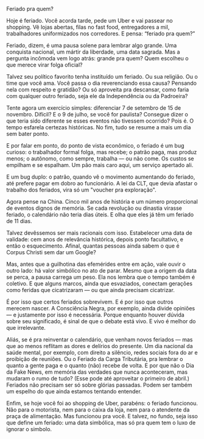 Feriado pra quem?

Hoje é feriado. Você acorda tarde, pede um Uber e vai passear no shopping. Vê lojas abertas, filas no fast food, entregadores a mil, trabalhadores uniformizados nos corredores. E pensa: “feriado pra quem?”

Feriado, dizem, é uma pausa solene para lembrar algo grande. Uma conquista nacional, um mártir da liberdade, uma data sagrada. Mas a pergunta incômoda vem logo atrás: grande pra quem? Quem escolheu o que merece virar folga oficial?

Talvez seu político favorito tenha instituído um feriado. Ou sua religião. Ou o time que você ama. Você passa o dia reverenciando essa causa? Pensando nela com respeito e gratidão? Ou só aproveita pra descansar, como faria com qualquer outro feriado, seja ele da Independência ou da Padroeira?

Tente agora um exercício simples: diferenciar 7 de setembro de 15 de novembro. Difícil? E o 9 de julho, se você for paulista? Consegue dizer o que teria sido diferente se esses eventos não tivessem ocorrido? Pois é. O tempo esfarela certezas históricas. No fim, tudo se resume a mais um dia sem bater ponto.

E por falar em ponto, do ponto de vista econômico, o feriado é um bug curioso: o trabalhador formal folga, mas recebe; o patrão paga, mas produz menos; o autônomo, como sempre, trabalha — ou não come. Os custos se empilham e se espalham. Um pão mais caro aqui, um serviço apertado ali.

E um bug duplo: o patrão, quando vê o movimento aumentando do feriado, até prefere pagar em dobro ao funcionário. A lei da CLT, que devia afastar o trabalho dos feriados, vira só um "voucher pra exploração".

Agora pense na China. Cinco mil anos de história e um número proporcional de eventos dignos de memória. Se cada revolução ou dinastia virasse feriado, o calendário não teria dias úteis. E olha que eles já têm um feriado de 11 dias.

Talvez devêssemos ser mais racionais com isso. Estabelecer uma data de validade: cem anos de relevância histórica, depois ponto facultativo, e então o esquecimento. Afinal, quantas pessoas ainda sabem o que é Corpus Christi sem dar um Google?

Mas, antes que a guilhotina das efemérides entre em ação, vale ouvir o outro lado: há valor simbólico no ato de parar. Mesmo que a origem da data se perca, a pausa carrega um peso. Ela nos lembra que o tempo também é coletivo. E que alguns marcos, ainda que esvaziados, conectam gerações como feridas que cicatrizaram — ou que ainda precisam cicatrizar.

É por isso que certos feriados sobrevivem. E é por isso que outros merecem nascer. A Consciência Negra, por exemplo, ainda divide opiniões — e justamente por isso é necessária. Porque enquanto houver dúvida sobre seu significado, é sinal de que o debate está vivo. E vivo é melhor do que irrelevante.

Aliás, se é pra reinventar o calendário, que venham novos feriados — mas que ao menos reflitam as dores e delírios do presente. Um dia nacional da saúde mental, por exemplo, com direito a silêncio, redes sociais fora do ar e proibição de reuniões. Ou o Feriado da Carga Tributária, pra lembrar o quanto a gente paga e o quanto (não) recebe de volta. E por que não o Dia da Fake News, em memória das verdades que nunca aconteceram, mas mudaram o rumo de tudo? (Esse pode até aproveitar o primeiro de abril.) Feriados não precisam ser só sobre glórias passadas. Podem ser também um espelho do que ainda estamos tentando entender.

Enfim, se hoje você foi ao shopping de Uber, parabéns: o feriado funcionou. Não para o motorista, nem para o caixa da loja, nem para o atendente da praça de alimentação. Mas funcionou pra você. E talvez, no fundo, seja isso que define um feriado: uma data simbólica, mas só pra quem tem o luxo de ignorar o simbolo.